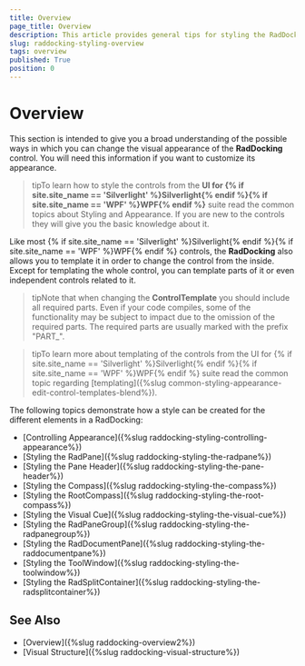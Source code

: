 ```yaml
---
title: Overview
page_title: Overview
description: This article provides general tips for styling the RadDocking control.
slug: raddocking-styling-overview
tags: overview
published: True
position: 0
---
```


# Overview

This section is intended to give you a broad understanding of the possible ways in which you can change the visual appearance of the __RadDocking__ control. You will need this information if you want to customize its appearance.

>tipTo learn how to style the controls from the __UI for {% if site.site_name == 'Silverlight' %}Silverlight{% endif %}{% if site.site_name == 'WPF' %}WPF{% endif %}__ suite read the common topics about Styling and Appearance. If you are new to the controls they will give you the basic knowledge about it.

Like most {% if site.site_name == 'Silverlight' %}Silverlight{% endif %}{% if site.site_name == 'WPF' %}WPF{% endif %} controls, the __RadDocking__ also allows you to template it in order to change the control from the inside. Except for templating the whole control, you can template parts of it or even independent controls related to it.

>tipNote that when changing the __ControlTemplate__ you should include all required parts. Even if your code compiles, some of the functionality may be subject to impact due to the omission of the required parts. The required parts are usually marked with the prefix "PART_".

>tipTo learn more about templating of the controls from the UI for {% if site.site_name == 'Silverlight' %}Silverlight{% endif %}{% if site.site_name == 'WPF' %}WPF{% endif %} suite read the common topic regarding [templating]({%slug common-styling-appearance-edit-control-templates-blend%}).

The following topics demonstrate how a style can be created for the different elements in a RadDocking:

* [Controlling Appearance]({%slug raddocking-styling-controlling-appearance%})
* [Styling the RadPane]({%slug raddocking-styling-the-radpane%})
* [Styling the Pane Header]({%slug raddocking-styling-the-pane-header%})
* [Styling the Compass]({%slug raddocking-styling-the-compass%})
* [Styling the RootCompass]({%slug raddocking-styling-the-root-compass%})
* [Styling the Visual Cue]({%slug raddocking-styling-the-visual-cue%})
* [Styling the RadPaneGroup]({%slug raddocking-styling-the-radpanegroup%})
* [Styling the RadDocumentPane]({%slug raddocking-styling-the-raddocumentpane%})
* [Styling the ToolWindow]({%slug raddocking-styling-the-toolwindow%})
* [Styling the RadSplitContainer]({%slug raddocking-styling-the-radsplitcontainer%})

## See Also
 * [Overview]({%slug raddocking-overview2%})
 * [Visual Structure]({%slug raddocking-visual-structure%})
